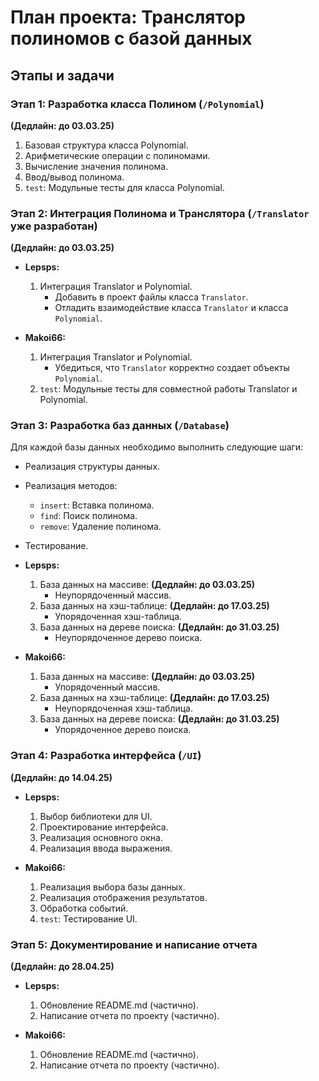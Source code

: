 # План проекта: Транслятор полиномов с базой данных

## Этапы и задачи

### Этап 1: Разработка класса Полином (`/Polynomial`)

**(Дедлайн: до 03.03.25)**

1.  Базовая структура класса Polynomial.
2.  Арифметические операции с полиномами.
3.  Вычисление значения полинома.
4.  Ввод/вывод полинома.
5.  `test`: Модульные тесты для класса Polynomial.

### Этап 2: Интеграция Полинома и Транслятора (`/Translator` уже разработан)

**(Дедлайн: до 03.03.25)**

*   **Lepsps:**
    1.  Интеграция Translator и Polynomial.
        *   Добавить в проект файлы класса `Translator`.
        *   Отладить взаимодействие класса `Translator` и класса `Polynomial`.

*   **Makoi66:**
    1.  Интеграция Translator и Polynomial.
        *   Убедиться, что `Translator` корректно создает объекты `Polynomial`.
    2.  `test`: Модульные тесты для совместной работы Translator и Polynomial.

### Этап 3: Разработка баз данных (`/Database`)

Для каждой базы данных необходимо выполнить следующие шаги:

*   Реализация структуры данных.
*   Реализация методов:
    *   `insert`: Вставка полинома.
    *   `find`: Поиск полинома.
    *   `remove`: Удаление полинома.
*   Тестирование.



*   **Lepsps:**
    1.  База данных на массиве: **(Дедлайн: до 03.03.25)**
        *   Неупорядоченный массив.
    2.  База данных на хэш-таблице: **(Дедлайн: до 17.03.25)**
        *   Упорядоченная хэш-таблица.
    3.  База данных на дереве поиска: **(Дедлайн: до 31.03.25)**
        *   Неупорядоченное дерево поиска.

*   **Makoi66:**
    1.  База данных на массиве: **(Дедлайн: до 03.03.25)**
        *   Упорядоченный массив.
    2.  База данных на хэш-таблице: **(Дедлайн: до 17.03.25)**
        *   Неупорядоченная хэш-таблица.
    3.  База данных на дереве поиска: **(Дедлайн: до 31.03.25)**
        *   Упорядоченное дерево поиска.

### Этап 4: Разработка интерфейса (`/UI`)

**(Дедлайн: до 14.04.25)**

*   **Lepsps:**
    1.  Выбор библиотеки для UI.
    2.  Проектирование интерфейса.
    3.  Реализация основного окна.
    4.  Реализация ввода выражения.

*   **Makoi66:**
    1.  Реализация выбора базы данных.
    2.  Реализация отображения результатов.
    3.  Обработка событий.
    4.  `test`: Тестирование UI.

### Этап 5: Документирование и написание отчета

**(Дедлайн: до 28.04.25)**

*   **Lepsps:**
    1.  Обновление README.md (частично).
    2.  Написание отчета по проекту (частично).

*   **Makoi66:**
    1.  Обновление README.md (частично).
    2.  Написание отчета по проекту (частично).
